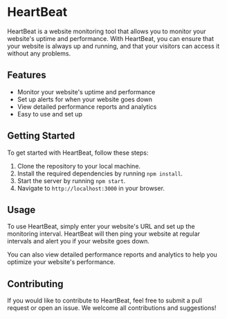 # HeartBeat

HeartBeat is a website monitoring tool that allows you to monitor your website's uptime and performance. With HeartBeat, you can ensure that your website is always up and running, and that your visitors can access it without any problems.

## Features

- Monitor your website's uptime and performance
- Set up alerts for when your website goes down
- View detailed performance reports and analytics
- Easy to use and set up

## Getting Started

To get started with HeartBeat, follow these steps:

1. Clone the repository to your local machine.
2. Install the required dependencies by running `npm install`.
3. Start the server by running `npm start`.
4. Navigate to `http://localhost:3000` in your browser.

## Usage

To use HeartBeat, simply enter your website's URL and set up the monitoring interval. HeartBeat will then ping your website at regular intervals and alert you if your website goes down.

You can also view detailed performance reports and analytics to help you optimize your website's performance.

## Contributing

If you would like to contribute to HeartBeat, feel free to submit a pull request or open an issue. We welcome all contributions and suggestions!
